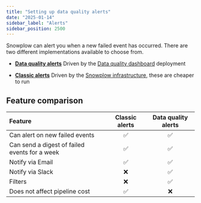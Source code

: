 ```yaml
---
title: "Setting up data quality alerts"
date: "2025-01-14"
sidebar_label: "Alerts"
sidebar_position: 2500
---
```



Snowplow can alert you when a new failed event has occurred. There are two different implementations available to choose from.

- **[Data quality alerts](/docs/data-product-studio/data-quality/failed-events/monitoring-failed-events/alerts/data-quality-alerts/index.md)**
Driven by the [Data quality dashboard](/docs/data-product-studio/data-quality/failed-events/monitoring-failed-events/index.md#data-quality-dashboard) deployment

- **[Classic alerts](/docs/data-product-studio/data-quality/failed-events/monitoring-failed-events/alerts/classic-alerts/index.md)**
Driven by the [Snowplow infrastructure](/docs/data-product-studio/data-quality/failed-events/monitoring-failed-events/index.md#default-view), these are cheaper to run

## Feature comparison

| Feature | Classic alerts | Data quality alerts |
| :------ | :------------: | :-----------------: |
| Can alert on new failed events | ✅ | ✅ |
| Can send a digest of failed events for a week | ✅ | ✅ |
| Notify via Email | ✅ | ✅ |
| Notify via Slack | ❌ | ✅ |
| Filters | ❌ | ✅ |
| Does not affect pipeline cost | ✅  | ❌ |
